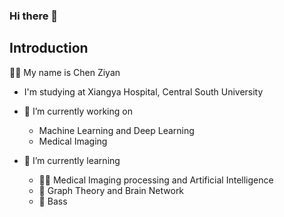 ### Hi there 👋
## Introduction
🙋‍♂️ My name is Chen Ziyan
- I'm studying at Xiangya Hospital, Central South University


- 🔭 I’m currently working on 
  - Machine Learning and Deep Learning
  - Medical Imaging
- 🌱 I’m currently learning
  - 👨‍⚕️ Medical Imaging processing and Artificial Intelligence
  - 🧠  Graph Theory and Brain Network
  - 🎸  Bass

